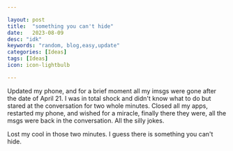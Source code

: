 ```yaml
---

layout: post
title:  "something you can't hide"
date:   2023-08-09
desc: "idk"
keywords: "random, blog,easy,update"
categories: [Ideas]
tags: [Ideas]
icon: icon-lightbulb

---
```


Updated my phone, and for a brief moment all my imsgs were gone after the date of April 21.
I was in total shock and didn't know what to do but stared at the conversation for two whole minutes.
Closed all my apps, restarted my phone, and wished for a miracle, finally there they were, all the msgs were back in the conversation. 
All the silly jokes. 

Lost my cool in those two minutes. I guess there is something you can't hide.



